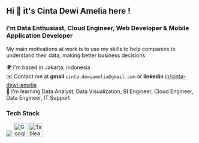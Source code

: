 ## Hi 👋 it's Cinta Dewi Amelia here !

### i'm Data Enthusiast, Cloud Engineer, Web Developer & Mobile Application Developer

My main motivations at work is to use my skills to help companies to understand their data, making better business decisions

🌍  I'm based in Jakarta, Indonesia <br/>
✉️  Contact me at **gmail** `cinta.dewiamelia@gmail.com` or **linkedin** [in/cinta-dewi-amelia](https://www.linkedin.com/in/cinta-dewi-amelia/) <br/>
🧠  I'm learning Data Analyst, Data Visualization, BI Engineer, Cloud Engineer, Data Engineer, IT Support

### Tech Stack 
<p>
  <img src="https://skillicons.dev/icons?i=php,js,jquery,dart,nodejs,python,r,mysql,linux,gcp,aws,wordpress" />
  <img src="https://seeklogo.com/images/G/google-looker-logo-B27BD25E4E-seeklogo.com.png" width="36" height="36" href="https://lookerstudio.google.com" alt="Google Data Studio">
  <img src="https://user-images.githubusercontent.com/18670428/67620073-ca558e00-f7fa-11e9-9ea2-ed3a80c59210.png" width="36" height="36" href="https://tableau.com" alt="Tableau">
</p>

